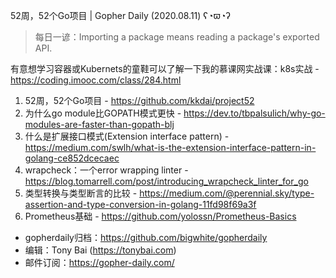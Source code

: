52周，52个Go项目 | Gopher Daily (2020.08.11) ʕ◔ϖ◔ʔ

>每日一谚：Importing a package means reading a package's exported API.

有意想学习容器或Kubernets的童鞋可以了解一下我的慕课网实战课：k8s实战 - https://coding.imooc.com/class/284.html

1. 52周，52个Go项目 - https://github.com/kkdai/project52
2. 为什么go module比GOPATH模式更快 - https://dev.to/tbpalsulich/why-go-modules-are-faster-than-gopath-blj
3. 什么是扩展接口模式(Extension interface pattern) - https://medium.com/swlh/what-is-the-extension-interface-pattern-in-golang-ce852dcecaec
4. wrapcheck：一个error wrapping linter - https://blog.tomarrell.com/post/introducing_wrapcheck_linter_for_go
5. 类型转换与类型断言的比较 - https://medium.com/@perennial.sky/type-assertion-and-type-conversion-in-golang-11fd98f69a3f
6. Prometheus基础 - https://github.com/yolossn/Prometheus-Basics

* gopherdaily归档：https://github.com/bigwhite/gopherdaily
* 编辑：Tony Bai (https://tonybai.com)
* 邮件订阅：https://gopher-daily.com/



